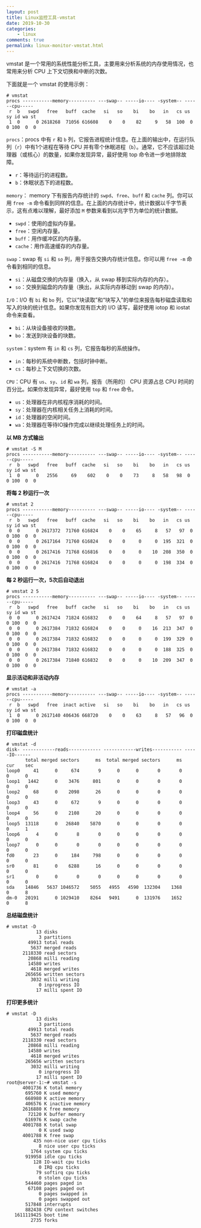```yaml
---
layout: post
title: Linux监控工具-vmstat
date: 2019-10-30
categories:
    - linux
comments: true
permalink: linux-monitor-vmstat.html
---
```


vmstat 是一个常用的系统性能分析工具，主要用来分析系统的内存使用情况，也常用来分析 CPU 上下文切换和中断的次数。

下面就是一个 vmstat 的使用示例：

```
# vmstat
procs -----------memory---------- ---swap-- -----io---- -system-- ------cpu-----
 r  b   swpd   free   buff  cache   si   so    bi    bo   in   cs us sy id wa st
 1  0      0 2618268  71056 616608    0    0    82     9   58  100  0  0 100  0  0
```

`procs`：procs 中有 `r` 和 `b` 列，它报告进程统计信息。在上面的输出中，在运行队列（`r`）中有1个进程在等待 CPU 并有零个休眠进程（`b`）。通常，它不应该超过处理器（或核心）的数量，如果你发现异常，最好使用 top 命令进一步地排除故障。

- `r`：等待运行的进程数。
- `b`：休眠状态下的进程数。

`memory`： memory 下有报告内存统计的 `swpd`、`free`、`buff` 和 `cache` 列。你可以用 `free -m` 命令看到同样的信息。在上面的内存统计中，统计数据以千字节表示，这有点难以理解，最好添加 `M` 参数来看到以兆字节为单位的统计数据。

- `swpd`：使用的虚拟内存量。
- `free`：空闲内存量。
- `buff`：用作缓冲区的内存量。
- `cache`：用作高速缓存的内存量。

`swap`：swap 有 `si` 和 `so` 列，用于报告交换内存统计信息。你可以用 `free -m` 命令看到相同的信息。

- `si`：从磁盘交换的内存量（换入，从 swap 移到实际内存的内存）。
- `so`：交换到磁盘的内存量（换出，从实际内存移动到 swap 的内存）。

`I/O`：I/O 有 `bi` 和 `bo` 列，它以“块读取”和“块写入”的单位来报告每秒磁盘读取和写入的块的统计信息。如果你发现有巨大的 I/O 读写，最好使用 iotop 和 iostat 命令来查看。

- `bi`：从块设备接收的块数。
- `bo`：发送到块设备的块数。

`system`：system 有 `in` 和 `cs` 列，它报告每秒的系统操作。

- `in`：每秒的系统中断数，包括时钟中断。
- `cs`：每秒上下文切换的次数。

`CPU`：CPU 有 `us`、`sy`、`id` 和 `wa` 列，报告（所用的） CPU 资源占总 CPU 时间的百分比。如果你发现异常，最好使用 `top` 和 `free` 命令。

- `us`：处理器在非内核程序消耗的时间。
- `sy`：处理器在内核相关任务上消耗的时间。
- `id`：处理器的空闲时间。
- `wa`：处理器在等待IO操作完成以继续处理任务上的时间。

**以 MB 方式输出**

```
# vmstat -S M
procs -----------memory---------- ---swap-- -----io---- -system-- ------cpu-----
 r  b   swpd   free   buff  cache   si   so    bi    bo   in   cs us sy id wa st
 1  0      0   2556     69    602    0    0    73     8   58   98  0  0 100  0  0
```

**将每 2 秒运行一次**

```
# vmstat 2
procs -----------memory---------- ---swap-- -----io---- -system-- ------cpu-----
 r  b   swpd   free   buff  cache   si   so    bi    bo   in   cs us sy id wa st
 0  0      0 2617372  71760 616824    0    0    65     8   57   97  0  0 100  0  0
 0  0      0 2617164  71760 616824    0    0     0     0  195  321  0  0 100  0  0
 0  0      0 2617416  71768 616816    0    0     0    10  208  350  0  0 100  0  0
 0  0      0 2617416  71768 616824    0    0     0     0  198  334  0  0 100  0  0
```

**每 2 秒运行一次，5次后自动退出**

```
# vmstat 2 5
procs -----------memory---------- ---swap-- -----io---- -system-- ------cpu-----
 r  b   swpd   free   buff  cache   si   so    bi    bo   in   cs us sy id wa st
 0  0      0 2617424  71824 616832    0    0    64     8   57   97  0  0 100  0  0
 0  0      0 2617384  71832 616824    0    0     0    16  213  347  0  0 100  0  0
 0  0      0 2617384  71832 616832    0    0     0     0  199  329  0  0 100  0  0
 0  0      0 2617384  71832 616832    0    0     0     0  188  325  0  0 100  0  0
 0  0      0 2617384  71840 616832    0    0     0    10  209  347  0  0 100  0  0
```

**显示活动和非活动内存**

```
# vmstat -a
procs -----------memory---------- ---swap-- -----io---- -system-- ------cpu-----
 r  b   swpd   free  inact active   si   so    bi    bo   in   cs us sy id wa st
 1  0      0 2617140 406436 668720    0    0    63     8   57   96  0  0 100  0  0
```

**打印磁盘统计**

```
# vmstat -d
disk- ------------reads------------ ------------writes----------- -----IO------
       total merged sectors      ms  total merged sectors      ms    cur    sec
loop0     41      0     674       9      0      0       0       0      0      0
loop1   1442      0    3476     801      0      0       0       0      0      0
loop2     68      0    2098      26      0      0       0       0      0      0
loop3     43      0     672       9      0      0       0       0      0      0
loop4     56      0    2108      20      0      0       0       0      0      0
loop5  13118      0   26840    5870      0      0       0       0      0      1
loop6      4      0       8       0      0      0       0       0      0      0
loop7      0      0       0       0      0      0       0       0      0      0
fd0       23      0     184     798      0      0       0       0      0      0
sr0       81      0    6288      16      0      0       0       0      0      0
sr1        0      0       0       0      0      0       0       0      0      0
sda    14846   5637 1046572    5055   4955   4590  132304    1368      0      8
dm-0   20191      0 1029410    8264   9491      0  131976    1652      0      8
```

**总结磁盘统计**

```
# vmstat -D
           13 disks
            3 partitions
        49913 total reads
         5637 merged reads
      2118330 read sectors
        20868 milli reading
        14580 writes
         4618 merged writes
       265656 written sectors
         3032 milli writing
            0 inprogress IO
           17 milli spent IO
```

**打印更多统计**

```
# vmstat -D
           13 disks
            3 partitions
        49913 total reads
         5637 merged reads
      2118330 read sectors
        20868 milli reading
        14580 writes
         4618 merged writes
       265656 written sectors
         3032 milli writing
            0 inprogress IO
           17 milli spent IO
root@server-1:~# vmstat -s
      4001736 K total memory
       695760 K used memory
       668980 K active memory
       406576 K inactive memory
      2616880 K free memory
        72120 K buffer memory
       616976 K swap cache
      4001788 K total swap
            0 K used swap
      4001788 K free swap
          435 non-nice user cpu ticks
            8 nice user cpu ticks
         1764 system cpu ticks
       919958 idle cpu ticks
          128 IO-wait cpu ticks
            0 IRQ cpu ticks
           79 softirq cpu ticks
            0 stolen cpu ticks
       544460 pages paged in
        67108 pages paged out
            0 pages swapped in
            0 pages swapped out
       517848 interrupts
       882438 CPU context switches
   1611119425 boot time
         2735 forks
```



